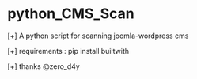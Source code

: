 # python_CMS_Scan

[+] A python script for scanning joomla-wordpress cms 

[+] requirements : pip install builtwith 

[+] thanks @zero_d4y
